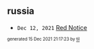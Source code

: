 ## russia


* <code>Dec 12, 2021</code> [Red Notice](2021-12-15T21-11-09-red-notice.md)

<sup><sub>generated 15 Dec 2021 21:17:23 by <a href='https://github.com/senorprogrammer/til'>til</a></sub></sup>
